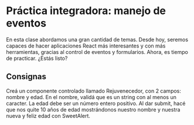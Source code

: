 # Práctica integradora: manejo de eventos

En esta clase abordamos una gran cantidad de temas. Desde hoy, seremos capaces de hacer aplicaciones React más interesantes y con más herramientas, gracias al control de eventos y formularios. Ahora, es tiempo de practicar. ¿Estás listo?

## Consignas

Creá un componente controlado llamado Rejuvenecedor, con 2 campos: nombre y edad. En el nombre, validá que es un string con al menos un caracter. La edad debe ser un número entero positivo. Al dar submit, hacé que nos quite 10 años de edad mostrándonos nuestro nombre y nuestra nueva y feliz edad con SweetAlert.
